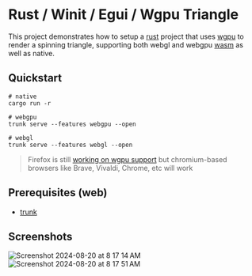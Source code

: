 # Rust / Winit / Egui / Wgpu Triangle

This project demonstrates how to setup a [rust](https://www.rust-lang.org/) project
that uses [wgpu](https://wgpu.rs/) to render a spinning triangle, supporting
both webgl and webgpu [wasm](https://webassembly.org/) as well as native.

## Quickstart

```
# native
cargo run -r

# webgpu
trunk serve --features webgpu --open

# webgl
trunk serve --features webgl --open
```

> Firefox is still [working on wgpu support](https://news.ycombinator.com/item?id=41157383)
> but chromium-based browsers like Brave, Vivaldi, Chrome, etc will work

## Prerequisites (web)

* [trunk](https://trunkrs.dev/)

## Screenshots
  
![Screenshot 2024-08-20 at 8 17 14 AM](https://github.com/user-attachments/assets/fd841943-a80b-4f27-9d9e-f85bb03d8add)
![Screenshot 2024-08-20 at 8 17 51 AM](https://github.com/user-attachments/assets/383d0122-f26d-41db-b1de-35512d697830)
